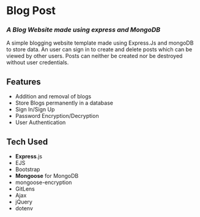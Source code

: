 # Blog Post

### _A Blog Website made using express and MongoDB_

A simple blogging website template made using Express.Js and mongoDB to store data. An user can sign in to create and delete posts which can be viewed by other users. Posts can neither be created nor be destroyed without user credentials.

## Features

-   Addition and removal of blogs
-   Store Blogs permanently in a database
-   Sign In/Sign Up
-   Password Encryption/Decryption
-   User Authentication

## Tech Used

-   **Express**.js
-   EJS
-   Bootstrap
-   **Mongoose** for MongoDB
-   mongoose-encryption
-   GitLens
-   Ajax
-   jQuery
-   dotenv
